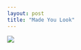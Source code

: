 ```yaml
---
layout: post
title: "Made You Look"
---
```

<img id="img" src=" {{ site.baseurl}}/images/8-07-26-20-Made-You-Look.png"/>